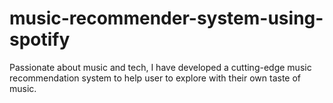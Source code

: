 # music-recommender-system-using-spotify
Passionate about music and tech, I have developed a cutting-edge music recommendation system to help user to explore with their own taste of music. 
